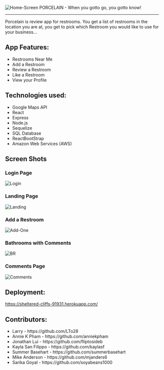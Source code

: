 <!-- <img src = "https://sheltered-cliffs-91931.herokuapp.com/static/media/Porcelain.38f4369f.png" width="150"> -->

![Home-Screen](/client/src/assets/Porcelain.png)
PORCELAIN - When you gotto go, you gotto know!
***

Porcelain is review app for restrooms. You get a list of restrooms in the location you are at, you get to pick which Restroom you would like to use for your business...

## App Features:
<ul>
<li>Restrooms Near Me
<li>Add a Restroom
<li>Review a Restroom
<li>Like a Restroom
<li>View your Profile
 </ul>

## Technologies used:

<ul>
 <li> Google Maps API
<li>React
<li>Express
<li>Node.js
<li>Sequelize
<li>SQL Database
<li> ReactBootStrap
 <li> Amazon Web Services (AWS)

 </ul>

## Screen Shots
### Login Page
![Login](/client/src/assets/Login-Page.png)

### Landing Page
![Landing](/client/src/assets/Landing.png)

### Add a Restroom
![Add-One](/client/src/assets/Add-BR.png)

### Bathrooms with Comments
![BR](/client/src/assets/BRs.png)

### Comments Page
![Comments](/client/src/assets/Comments-Page.png)

## Deployment:

https://sheltered-cliffs-91931.herokuapp.com/


## Contributors:
<ul>
<li> Larry - https://github.com/LTo28
<li> Annie K Pham - https://github.com/anniekpham
<li> Jonathan Lui - https://github.com/fliptosideb
<li> Kayla San Filippo - https://github.com/kaylasf
<li> Summer Basehart - https://github.com/summerbasehart
<li> Mike Anderson - https://github.com/mjanders6
<li> Sarika Goyal - https://github.com/soyabeans1000
</ul>


